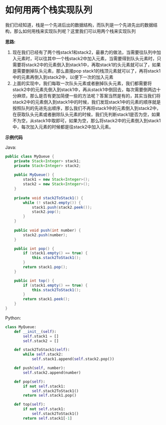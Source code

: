 # 如何用两个栈实现队列

我们已经知道，栈是一个先进后出的数据结构，而队列是一个先进先出的数据结构，那么如何用栈来实现队列呢？这里我们可以用两个栈来实现队列

**思路:**

1. 现在我们已经有了两个栈stack1和stack2，最暴力的做法，当需要往队列中加入元素时，可以往其中一个栈stack2中加入元素，当需要得到队头元素时，只需要将stack2中的元素倒入到stack1中，再取stack1的头元素就可以了，如果是需要删掉队头元素，那么直接pop stack1的栈顶元素就可以了，再将stack1中的元素再倒入到stack2中，以便下一次的加入元素
2. 上面的实现中，我们每取一次队头元素或者删掉队头元素，我们都需要将stack2中的元素先倒入到stack1中，再从stack1中倒回去，每次需要倒两边十分麻烦，那么是否有更加简便一些的方法呢？答案当然是有的，其实当我们将stack2中的元素倒入到stack1中的时候，我们发现stack1中的元素的顺序就是按照队列的先进先出顺序，那么我们不再将stack1中的元素倒入到stack2中，在获取队头元素或者删除队头元素的时候，我们先判断stack1是否为空，如果不为空，从stack1中取即可，如果为空，那么将stack2中的元素倒入到stack1中，每次加入元素的时候都是往stack2中加入元素。

**示例代码**

Java:

```java
public class MyQueue {
    private Stack<Integer> stack1;
    private Stack<Integer> stack2;
    
    public MyQueue() {
        stack1 = new Stack<Integer>();
        stack2 = new Stack<Integer>();
    }
    
    private void stack2ToStack1() {
        while (! stack2.empty()) {
            stack1.push(stack2.peek());
            stack2.pop();
        }
    }
	
    public void push(int number) {
        stack2.push(number);
    }

    public int pop() {
        if (stack1.empty() == true) {
            this.stack2ToStack1();
        }
        return stack1.pop();
    }

    public int top() {
        if (stack1.empty() == true) {
            this.stack2ToStack1();
        }
        return stack1.peek();
    }
}
```

Python:

```python
class MyQueue:
    def __init__(self):
        self.stack1 = []
        self.stack2 = []

    def stack2ToStack1(self):
        while self.stack2:
            self.stack1.append(self.stack2.pop())

    def push(self, number):
        self.stack2.append(number)

    def pop(self):
        if not self.stack1:
            self.stack2ToStack1()
        return self.stack1.pop()

    def top(self):
        if not self.stack1:
            self.stack2ToStack1()
        return self.stack1[-1]
```
